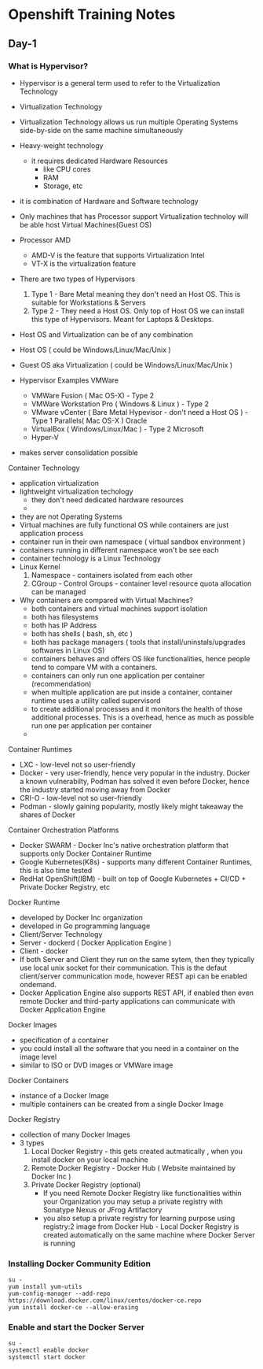 # Openshift Training Notes

## Day-1

### What is Hypervisor?
- Hypervisor is a general term used to refer to the Virtualization Technology
- Virtualization Technology
- Virtualization Technology allows us run multiple Operating Systems side-by-side on the same machine simultaneously
- Heavy-weight technology
   - it requires dedicated Hardware Resources
       - like CPU cores
       - RAM
       - Storage, etc
 - it is combination of Hardware and Software technology
 - Only machines that has Processor support Virtualization technoloy will be able host Virtual Machines(Guest OS)
 - Processor
   AMD
     - AMD-V is the feature that supports Virtualization
   Intel
     - VT-X is the virtualization feature
 - There are two types of Hypervisors
   1. Type 1 - Bare Metal meaning they don't need an Host OS. This is suitable for Workstations & Servers
   2. Type 2 - They need a Host OS.  Only top of Host OS we can install this type of Hypervisors. 
      Meant for Laptops & Desktops.

 - Host OS and Virtualization can be of any combination
 - Host OS ( could be Windows/Linux/Mac/Unix )
 - Guest OS aka Virtualization ( could be Windows/Linux/Mac/Unix )
 - Hypervisor Examples
   VMWare
      - VMWare Fusion ( Mac OS-X) - Type 2
      - VMWare Workstation Pro ( Windows & Linux ) - Type 2
      - VMware vCenter ( Bare Metal Hypevisor - don't need a Host OS ) - Type 1
   Parallels( Mac OS-X )
   Oracle 
      - VirtualBox ( Windows/Linux/Mac ) - Type 2
   Microsoft
      - Hyper-V

  - makes server consolidation possible

Container Technology
 - application virtualization
 - lightweight virtualization techology
    - they don't need dedicated hardware resources
    - 
 - they are not Operating Systems
 - Virtual machines are fully functional OS while containers are just application process
 - container run in their own namespace ( virtual sandbox environment )
 - containers running in different namespace won't be see each 
 - container technology is a Linux Technology
 - Linux Kernel
   1. Namespace - containers isolated from each other
   2. CGroup - Control Groups - container level resource quota allocation can be managed
 - Why containers are compared with Virtual Machines?
    - both containers and virtual machines support isolation
    - both has filesystems
    - both has IP Address
    - both has shells ( bash, sh, etc )
    - both has package managers ( tools that install/uninstals/upgrades softwares in Linux OS)
    - containers behaves and offers OS like functionalities, hence people tend to compare VM with a containers.
    - containers can only run one application per container (recommendation)
    - when multiple application are put inside a container, container runtime uses a utility called supervisord 
    - to create additional processes and it monitors the health of those additional processes. This is a overhead, hence as much as possible run one per application per container
    - 

Container Runtimes
  - LXC - low-level not so user-friendly
  - Docker - very user-friendly, hence very popular in the industry.  Docker a known vulnerabilty, Podman has solved
             it even before Docker, hence the industry started moving away from Docker
  - CRI-O - low-level not so user-friendly
  - Podman - slowly gaining popularity, mostly likely might takeaway the shares of Docker
   
 Container Orchestration Platforms
   - Docker SWARM - Docker Inc's native orchestration platform that supports only Docker Container Runtime
   - Google Kubernetes(K8s) - supports many different Container Runtimes, this is also time tested
   - RedHat OpenShift(IBM) - built on top of Google Kubernetes + CI/CD + Private Docker Registry, etc 

Docker Runtime
 - developed by Docker Inc organization
 - developed in Go programming language
 - Client/Server Technology
 - Server - dockerd ( Docker Application Engine )
 - Client - docker
 - If both Server and Client they run on the same sytem, then they typically use local unix socket for
   their communication.  This is the defaut client/server communication mode, however REST api can be enabled ondemand.
 - Docker Application Engine also supports REST API, if enabled then even remote Docker and third-party applications
   can communicate with Docker Application Engine

Docker Images
  - specification of a container
  - you could install all the software that you need in a container on the image level
  - similar to ISO or DVD images or VMWare image

Docker Containers
   - instance of a Docker Image
   - multiple containers can be created from a single Docker Image
 
Docker Registry
   - collection of many Docker Images
   - 3 types
       1. Local Docker Registry - this gets created autmatically , when you install docker on your local machine
       2. Remote Docker Registry - Docker Hub ( Website maintained by Docker Inc )
       3. Private Docker Registry (optional) 
          - If you need Remote Docker Registry like functionalities within your Organization you may setup
            a private registry with Sonatype Nexus or JFrog Artifactory
          - you also setup a private registry for learning purpose using registry:2 image from Docker Hub
    - Local Docker Registry is created automatically on the same machine where Docker Server is running

### Installing Docker Community Edition
```
su -
yum install yum-utils
yum-config-manager --add-repo https://download.docker.com/linux/centos/docker-ce.repo
yum install docker-ce --allow-erasing
```

### Enable and start the Docker Server
```
su -
systemctl enable docker
systemctl start docker
```

